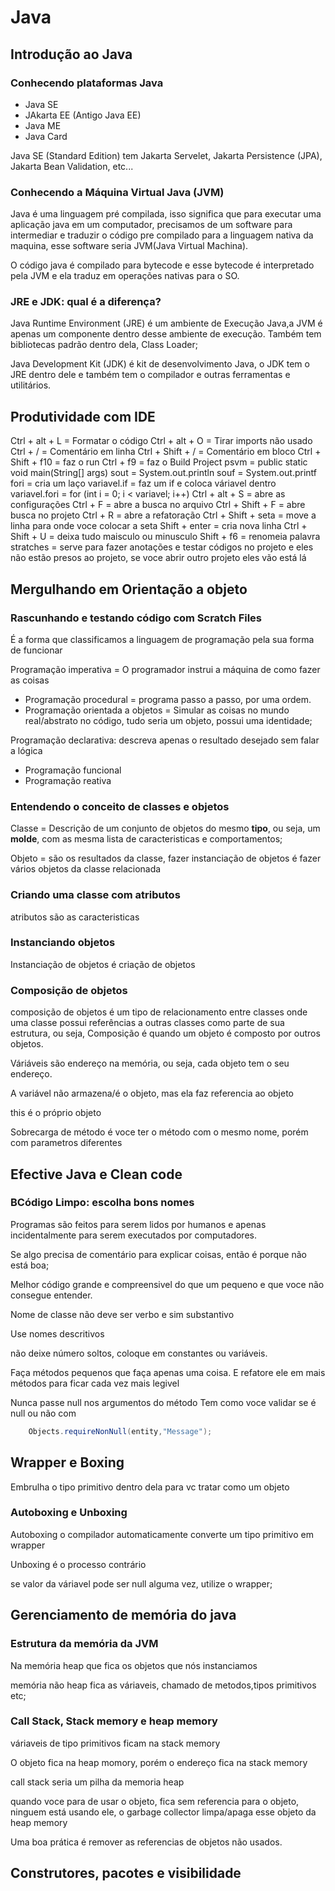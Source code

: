 # Java

## Introdução ao Java

### Conhecendo plataformas Java

- Java SE
- JAkarta EE (Antigo Java EE)
- Java ME
- Java Card

Java SE (Standard Edition) tem Jakarta Servelet, Jakarta Persistence (JPA), Jakarta Bean Validation, etc...

### Conhecendo a Máquina Virtual Java (JVM)

Java é uma linguagem pré compilada, isso significa que para executar uma aplicação java em um computador, precisamos de um software para intermediar e traduzir o código pre compilado para a linguagem nativa da maquina, esse software seria JVM(Java Virtual Machina).

O código java é compilado para bytecode e esse bytecode é interpretado pela JVM e ela traduz em operações nativas para o SO.

### JRE e JDK: qual é a diferença?

Java Runtime Environment (JRE) é um ambiente de Execução Java,a JVM é apenas um componente dentro desse ambiente de execução. Também tem bibliotecas padrão dentro dela, Class Loader;

Java Development Kit (JDK) é kit de desenvolvimento Java, o JDK tem o JRE dentro dele e também tem o compilador e outras ferramentas e utilitários.

## Produtividade com IDE

Ctrl + alt + L = Formatar o código
Ctrl + alt + O = Tirar imports não usado
Ctrl + / = Comentário em linha
Ctrl + Shift + / = Comentário em bloco
Ctrl + Shift + f10 = faz o run
Ctrl + f9 = faz o Build Project
psvm = public static void main(String[] args)
sout = System.out.println
souf = System.out.printf
fori = cria um laço
variavel.if = faz um if e coloca váriavel dentro
variavel.fori = for (int i = 0; i < variavel; i++)
Ctrl + alt + S = abre as configurações
Ctrl + F = abre a busca no arquivo
Ctrl + Shift + F = abre busca no projeto
Ctrl + R = abre a refatoração
Ctrl + Shift + seta = move a linha para onde voce colocar a seta
Shift + enter = cria nova linha
Ctrl + Shift + U = deixa tudo maisculo ou minusculo
Shift + f6 = renomeia palavra
stratches = serve para fazer anotações e testar códigos no projeto e eles não estão presos ao projeto, se voce abrir outro projeto eles vão está lá

## Mergulhando em Orientação a objeto

### Rascunhando e testando código com Scratch Files

É a forma que classificamos a linguagem de programação pela sua forma de funcionar

Programação imperativa = O programador instrui a máquina de como fazer as coisas

- Programação procedural = programa passo a passo, por uma ordem.
- Programação orientada a objetos = Simular as coisas no mundo real/abstrato no código, tudo seria um objeto, possui uma identidade;

Programação declarativa: descreva apenas o resultado desejado sem falar a lógica

- Programação funcional
- Programação reativa

### Entendendo o conceito de classes e objetos

Classe = Descrição de um conjunto de objetos do mesmo **tipo**, ou seja, um **molde**, com as mesma lista de caracteristicas e comportamentos;

Objeto = são os resultados da classe, fazer instanciação de objetos é fazer vários objetos da classe relacionada

### Criando uma classe com atributos

atributos são as caracteristicas

### Instanciando objetos

Instanciação de objetos é criação de objetos

### Composição de objetos

composição de objetos é um tipo de relacionamento entre classes onde uma classe possui referências a outras classes como parte de sua estrutura, ou seja, Composição é quando um objeto é composto por outros objetos.

Váriáveis são endereço na memória, ou seja, cada objeto tem o seu endereço.

A variável não armazena/é o objeto, mas ela faz referencia ao objeto

this é o próprio objeto

Sobrecarga de método é voce ter o método com o mesmo nome, porém com parametros diferentes

## Efective Java e Clean code

### BCódigo Limpo: escolha bons nomes

Programas são feitos para serem lidos por humanos e apenas incidentalmente para serem executados por computadores.

Se algo precisa de comentário para explicar coisas, então é porque não está boa;

Melhor código grande e compreensivel do que um pequeno e que voce não consegue entender.

Nome de classe não deve ser verbo e sim substantivo

Use nomes descritivos

não deixe número soltos, coloque em constantes ou variáveis.

Faça métodos pequenos que faça apenas uma coisa. E refatore ele em mais métodos para ficar cada vez mais legivel

Nunca passe null nos argumentos do método
Tem como voce validar se é null ou não com

```Java
    Objects.requireNonNull(entity,"Message");
```

## Wrapper e Boxing

Embrulha o tipo primitivo dentro dela para vc tratar como um objeto

### Autoboxing e Unboxing

Autoboxing o compilador automaticamente converte um tipo primitivo em wrapper

Unboxing é o processo contrário

se valor da váriavel pode ser null alguma vez, utilize o wrapper;

## Gerenciamento de memória do java

### Estrutura da memória da JVM

Na memória heap que fica os objetos que nós instanciamos

memória não heap fica as váriaveis, chamado de metodos,tipos primitivos etc;

### Call Stack, Stack memory e heap memory

váriaveis de tipo primitivos ficam na stack memory

O objeto fica na heap momory, porém o endereço fica na stack memory

call stack seria um pilha da memoria heap

quando voce para de usar o objeto, fica sem referencia para o objeto, ninguem está usando ele, o garbage collector limpa/apaga esse objeto da heap memory

Uma boa prática é remover as referencias de objetos não usados.

## Construtores, pacotes e visibilidade


